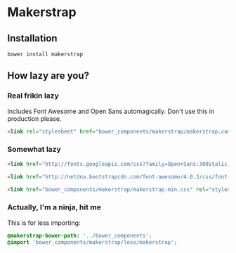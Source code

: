# Makerstrap

## Installation

```
bower install makerstrap
```

## How lazy are you?

### Real frikin lazy

Includes Font Awesome and Open Sans automagically. Don't use this in production please.

```html
<link rel="stylesheet" href="bower_components/makerstrap/makerstrap.complete.min.css">
```

### Somewhat lazy

```html
<link href="http://fonts.googleapis.com/css?family=Open+Sans:300italic,400italic,700italic,400,300,700" rel="stylesheet">

<link href="http://netdna.bootstrapcdn.com/font-awesome/4.0.3/css/font-awesome.css" rel="stylesheet">

<link href="bower_components/makerstrap/makerstrap.min.css" rel="stylesheet">
```

### Actually, I'm a ninja, hit me

This is for less importing:

```css
@makerstrap-bower-path: '../bower_components';
@import 'bower_components/makerstrap/less/makerstrap';

```


